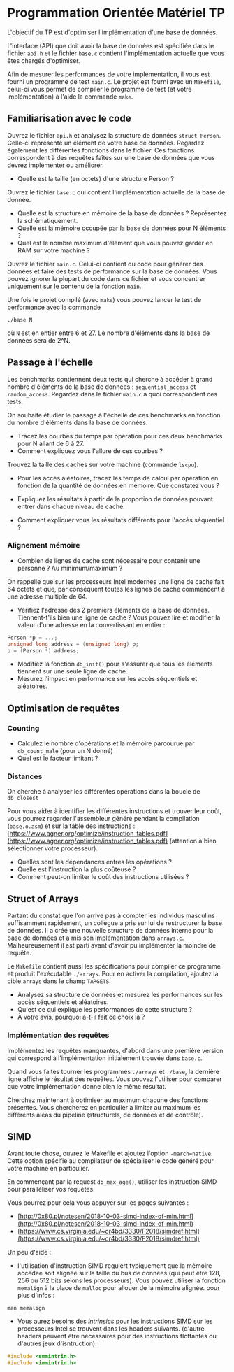 
# Programmation Orientée Matériel TP

L'objectif du TP est d'optimiser l'implémentation d'une base de données.

L'interface (API) que doit avoir la base de données est spécifiée dans le fichier `api.h` et le fichier `base.c` contient l'implémentation actuelle que vous êtes chargés d'optimiser.

Afin de mesurer les performances de votre implémentation, il vous est fourni un programme de test `main.c`.
Le projet est fourni avec un `Makefile`, celui-ci vous permet de compiler le programme de test (et votre implémentation) à l'aide la commande `make`.


## Familiarisation avec le code

Ouvrez le fichier `api.h` et analysez la structure de données `struct Person`. Celle-ci représente un élément de votre base de données.
Regardez également les différentes fonctions dans le fichier. Ces fonctions correspondent à des requêtes faîtes sur une base de données que vous devrez implémenter ou améliorer.

- Quelle est la taille (en octets) d'une structure Person ?

Ouvrez le fichier `base.c` qui contient l'implémentation actuelle de la base de donnée. 

 - Quelle est la structure en mémoire de la base de données ? Représentez la schématiquement.
 - Quelle est la mémoire occupée par la base de données pour N éléments ?
 - Quel est le nombre maximum d'élément que vous pouvez garder en RAM sur votre machine ?

Ouvrez le fichier `main.c`. Celui-ci contient du code pour générer des données et faire des tests de performance sur la base de données. Vous pouvez ignorer la plupart du code dans ce fichier et vous concentrer uniquement sur le contenu de la fonction `main`.

Une fois le projet compilé (avec `make`) vous pouvez lancer le test de performance avec la commande

    ./base N

où `N` est en entier entre 6 et 27. Le nombre d'éléments dans la base de données sera de 2^N.


## Passage à l'échelle

Les benchmarks contiennent deux tests qui cherche à accéder à grand nombre d'éléments de la base de données : `sequential_access` et `random_access`.
Regardez dans le fichier `main.c` à quoi correspondent ces tests.

On souhaite étudier le passage à l'échelle de ces benchmarks en fonction du nombre d'éléments dans la base de données.

 - Tracez les courbes du temps par opération pour ces deux benchmarks pour N allant de 6 à 27.
 - Comment expliquez vous l'allure de ces courbes ?

Trouvez la taille des caches sur votre machine (commande `lscpu`).

 - Pour les accès aléatoires, tracez les temps de calcul par opération en fonction de la quantité de données en mémoire. Que constatez vous ?
 - Expliquez les résultats à partir de la proportion de données pouvant entrer dans chaque niveau de cache.

 - Comment expliquer vous les résultats différents pour l'accès séquentiel ?




### Alignement mémoire
 
 - Combien de lignes de cache sont nécessaire pour contenir une personne ? Au minimum/maximum ?

On rappelle que sur les processeurs Intel modernes une ligne de cache fait 64 octets et que, par conséquent toutes les lignes de cache commencent à une adresse multiple de 64.

- Vérifiez l'adresse des 2 premièrs éléments de la base de données. Tiennent-t'ils bien une ligne de cache ? Vous pouvez lire et modifier la valeur d'une adresse en la convertissant en entier :

```c
Person *p = ...;
unsigned long address = (unsigned long) p;
p = (Person *) address;
```

- Modifiez la fonction `db_init()` pour s'assurer que tous les éléments tiennent sur une seule ligne de cache.
- Mesurez l'impact en performance sur les accès séquentiels et aléatoires.

## Optimisation de requêtes

### Counting

- Calculez le nombre d'opérations et la mémoire parcourue par `db_count_male` (pour un N donné)
- Quel est le facteur limitant ? 

### Distances

On cherche à analyser les différentes opérations dans la boucle de `db_closest`

Pour vous aider à identifier les différentes instructions et trouver leur coût, vous pourrez regarder l'assembleur généré pendant la compilation (`base.o.asm`) et sur la table des instructions : [https://www.agner.org/optimize/instruction_tables.pdf](https://www.agner.org/optimize/instruction_tables.pdf) (attention à bien sélectionner votre processeur).

- Quelles sont les dépendances entres les opérations ?
- Quelle est l'instruction la plus coûteuse ?
- Comment peut-on limiter le coût des instructions utilisées ?


## Struct of Arrays

Partant du constat que l'on arrive pas à compter les individus masculins suffisamment rapidement, un collègue a pris sur lui de restructurer la base de données.
Il a créé une nouvelle structure de données interne pour la base de données et a mis son implémentation dans `arrays.c`.
Malheureusement il est parti avant d'avoir pu implémenter la moindre de requête.

Le `Makefile` contient aussi les spécifications pour compiler ce programme et produit l'exécutable `./arrays`.
Pour en activer la compilation, ajoutez la cible `arrays` dans le champ `TARGETS`.

- Analysez sa structure de données et mesurez les performances sur les accès séquentiels et aléatoires.
- Qu'est ce qui explique les performances de cette structure ?
- À votre avis, pourquoi a-t-il fait ce choix là ?


### Implémentation des requêtes

Implémentez les requêtes manquantes, d'abord dans une première version qui correspond à l'implémentation initialement trouvée dans `base.c`.

Quand vous faites tourner les programmes `./arrays` et `./base`, la dernière ligne affiche le résultat des requêtes. Vous pouvez l'utiliser pour comparer que votre implémentation donne bien le même résultat.

Cherchez maintenant à optimiser au maximum chacune des fonctions présentes. Vous chercherez en particulier à limiter au maximum les différents aléas du pipeline (structurels, de données et de contrôle).


## SIMD

Avant toute chose, ouvrez le Makefile et ajoutez l'option `-march=native`. Cette option spécifie au compilateur de spécialiser le code généré pour votre machine en particulier.

En commençant par la request `db_max_age()`, utiliser les instruction SIMD pour paralléliser vos requêtes.

Vous pourrez pour cela vous appuyer sur les pages suivantes : 


 - [http://0x80.pl/notesen/2018-10-03-simd-index-of-min.html](http://0x80.pl/notesen/2018-10-03-simd-index-of-min.html)
 - [https://www.cs.virginia.edu/~cr4bd/3330/F2018/simdref.html](https://www.cs.virginia.edu/~cr4bd/3330/F2018/simdref.html)


Un peu d'aide :

 - l'utilisation d'instruction SIMD requiert typiquement que la mémoire accédee soit alignée sur la taille du bus de données (qui peut être 128, 256 ou 512 bits selons les processeurs). Vous pouvez utiliser la fonction `memalign` à la place de `malloc` pour allouer de la mémoire alignée. pour plus d'infos :

```
man memalign
```


 - Vous aurez besoins des *intrinsics* pour les instructions SIMD sur les processeurs Intel se trouvent dans les headers suivants. (d'autre headers peuvent être nécessaires pour des instructions flottantes ou d'autres jeux d'isntruction).

```c
#include <smmintrin.h>
#include <immintrin.h>
```
